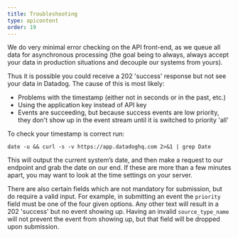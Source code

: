 ```yaml
---
title: Troubleshooting
type: apicontent
order: 19
---
```


We do very minimal error checking on the API front-end, as we queue all data for asynchronous processing (the goal being to always, always accept your data in production situations and decouple our systems from yours).

Thus it is possible you could receive a 202 'success' response but not see your data in Datadog. The cause of this is most likely:

<ul>
  <li>Problems with the timestamp (either not in seconds or in the past, etc.)</li>
  <li>Using the application key instead of API key</li>
  <li>Events are succeeding, but because success events are low priority, they don't show up in the event stream until it is switched to priority 'all'</li>
</ul>

To check your timestamp is correct run:

`date -u && curl -s -v https://app.datadoghq.com 2>&1 | grep Date`

This will output the current system’s date, and then make a request to our endpoint and grab the date on our end. If these are more than a few minutes apart, you may want to look at the time settings on your server.</p>

There are also certain fields which are not mandatory for submission, but do require a valid input. For example, in submitting an event the <code>priority</code> field must be one of the four given options. Any other text will result in a 202 'success' but no event showing up. Having an invalid <code>source_type_name</code> will not prevent the event from showing up, but that field will be dropped upon submission.

